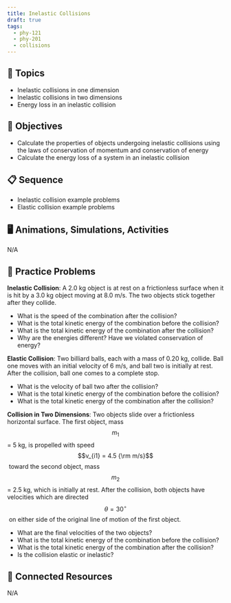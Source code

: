 ```yaml
---
title: Inelastic Collisions
draft: true
tags:
  - phy-121
  - phy-201
  - collisions
---
```

## 🔖 Topics

- Inelastic collisions in one dimension
- Inelastic collisions in two dimensions
- Energy loss in an inelastic collision

## 🎯 Objectives

- Calculate the properties of objects undergoing inelastic collisions using the laws of conservation of momentum and conservation of energy
- Calculate the energy loss of a system in an inelastic collision

## 📋 Sequence

* Inelastic collision example problems
* Elastic collision example problems

## 🖥️ Animations, Simulations, Activities

N/A

## 📝 Practice Problems

**Inelastic Collision**: A 2.0 kg object is at rest on a frictionless surface when it is hit by a 3.0 kg object moving at 8.0 m/s. The two objects stick together after they collide.

* What is the speed of the combination after the collision?
* What is the total kinetic energy of the combination before the collision?
* What is the total kinetic energy of the combination after the collision?
* Why are the energies different? Have we violated conservation of energy?

**Elastic Collision**: Two billiard balls, each with a mass of 0.20 kg, collide. Ball one moves with an initial velocity of 6 m/s, and ball two is initially at rest. After the collision, ball one comes to a complete stop.

* What is the velocity of ball two after the collision?
* What is the total kinetic energy of the combination before the collision?
* What is the total kinetic energy of the combination after the collision?

**Collision in Two Dimensions**: Two objects slide over a frictionless horizontal surface. The first object, mass $$m_1$$ = 5 kg, is propelled with speed $$v_{i1} = 4.5 {\rm m/s}$$ toward the second object, mass $$m_2$$ = 2.5 kg, which is initially at rest. After the collision, both objects have velocities which are directed $$\theta = 30^\circ$$ on either side of the original line of motion of the first object.

* What are the final velocities of the two objects?
* What is the total kinetic energy of the combination before the collision?
* What is the total kinetic energy of the combination after the collision?
* Is the collision elastic or inelastic?

## 📘 Connected Resources

N/A
